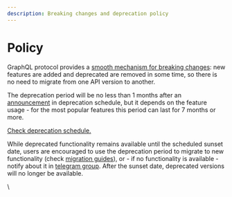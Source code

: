 ```yaml
---
description: Breaking changes and deprecation policy
---
```


# Policy

GraphQL protocol provides a [smooth mechanism for breaking changes](https://graphql.org/learn/best-practices/#versioning): new features are added and deprecated are removed in some time, so there is no need to migrate from one API version to another.

The deprecation period will be no less than 1 months after an [announcement](deprecation-schedule.md) in deprecation schedule, but it depends on the feature usage - for the most popular features this period can last for 7 months or more.

[Check deprecation schedule.](deprecation-schedule.md)

While deprecated functionality remains available until the scheduled sunset date, users are encouraged to use the deprecation period to migrate to new functionality (check [migration guides](migration-guides.md)), or - if no functionality is available - notify about it in [telegram group](https://t.me/ever\_sdk). After the sunset date, deprecated versions will no longer be available.



\
